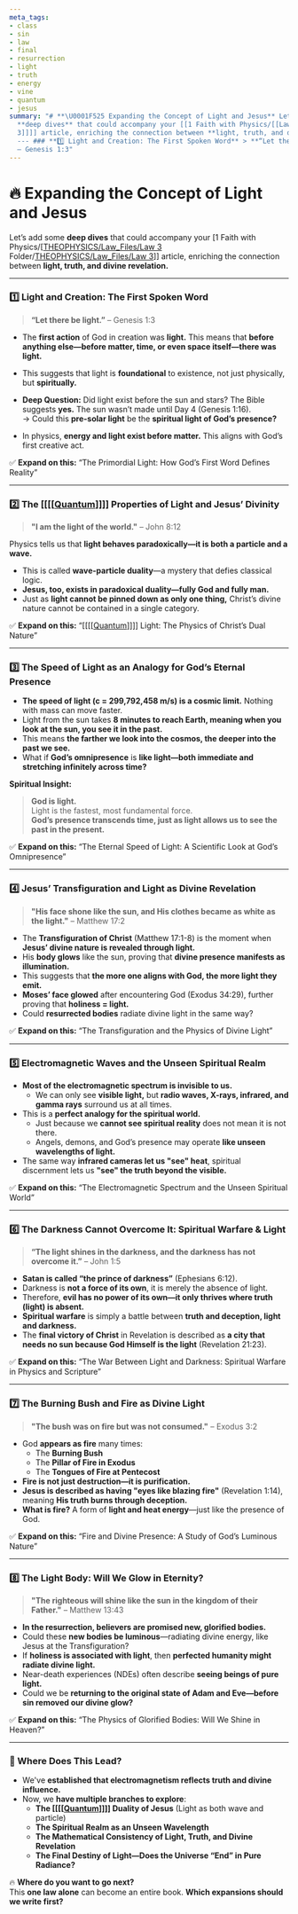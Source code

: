 ```yaml
---
meta_tags:
- class
- sin
- law
- final
- resurrection
- light
- truth
- energy
- vine
- quantum
- jesus
summary: "# **\U0001F525 Expanding the Concept of Light and Jesus** Let’s add some
  **deep dives** that could accompany your [[1 Faith with Physics/[[Law 3]] Folder/[[Law
  3]]]] article, enriching the connection between **light, truth, and divine revelation.**
  --- ### **1️⃣ Light and Creation: The First Spoken Word** > **“Let there be light.”**
  – Genesis 1:3"
---
```

   
# **🔥 Expanding the Concept of Light and Jesus**   
   
Let’s add some **deep dives** that could accompany your [1 Faith with Physics/[[THEOPHYSICS/Law_Files/Law 3](/not_created.md) Folder/[THEOPHYSICS/Law_Files/Law 3](/not_created.md)]] article, enriching the connection between **light, truth, and divine revelation.**   
   
   
---   
   
### **1️⃣ Light and Creation: The First Spoken Word**   
   
> **“Let there be light.”** – Genesis 1:3   
   
   
- The **first action** of God in creation was **light.** This means that **before anything else—before matter, time, or even space itself—there was light.**   
- This suggests that light is **foundational** to existence, not just physically, but **spiritually.**   
- **Deep Question:** Did light exist before the sun and stars? The Bible suggests **yes.** The sun wasn’t made until Day 4 (Genesis 1:16).     
    → Could this **pre-solar light** be the **spiritual light of God’s presence?**   
   
- In physics, **energy and light exist before matter.** This aligns with God’s first creative act.   
   
✅ **Expand on this:** “The Primordial Light: How God’s First Word Defines Reality”   
   
   
---   
   
### **2️⃣ The [[[[[Quantum](/not_created.md)]]]] Properties of Light and Jesus’ Divinity**   
   
> **"I am the light of the world."** – John 8:12   
   
Physics tells us that **light behaves paradoxically—it is both a particle and a wave.**   
   
   
- This is called **wave-particle duality**—a mystery that defies classical logic.   
- **Jesus, too, exists in paradoxical duality—fully God and fully man.**   
- Just as **light cannot be pinned down as only one thing,** Christ’s divine nature cannot be contained in a single category.   
   
✅ **Expand on this:** “[[[[[Quantum](/not_created.md)]]]] Light: The Physics of Christ’s Dual Nature”   
   
   
---   
   
### **3️⃣ The Speed of Light as an Analogy for God’s Eternal Presence**   
   
   
- **The speed of light (c = 299,792,458 m/s) is a cosmic limit.** Nothing with mass can move faster.   
- Light from the sun takes **8 minutes to reach Earth, meaning when you look at the sun, you see it in the past.**   
- This means **the farther we look into the cosmos, the deeper into the past we see.**   
- What if **God’s omnipresence** is **like light—both immediate and stretching infinitely across time?**   
   
**Spiritual Insight:**   
   
> **God is light.**     
> Light is the fastest, most fundamental force.     
> **God’s presence transcends time, just as light allows us to see the past in the present.**   
   
✅ **Expand on this:** “The Eternal Speed of Light: A Scientific Look at God’s Omnipresence”   
   
   
---   
   
### **4️⃣ Jesus’ Transfiguration and Light as Divine Revelation**   
   
> **"His face shone like the sun, and His clothes became as white as the light."** – Matthew 17:2   
   
   
- The **Transfiguration of Christ** (Matthew 17:1-8) is the moment when **Jesus’ divine nature is revealed through light.**   
- His **body glows** like the sun, proving that **divine presence manifests as illumination.**   
- This suggests that **the more one aligns with God, the more light they emit.**   
- **Moses’ face glowed** after encountering God (Exodus 34:29), further proving that **holiness = light.**   
- Could **resurrected bodies** radiate divine light in the same way?   
   
✅ **Expand on this:** “The Transfiguration and the Physics of Divine Light”   
   
   
---   
   
### **5️⃣ Electromagnetic Waves and the Unseen Spiritual Realm**   
   
   
- **Most of the electromagnetic spectrum is invisible to us.**   
    - We can only see **visible light,** but **radio waves, X-rays, infrared, and gamma rays** surround us at all times.   
- This is a **perfect analogy for the spiritual world.**   
    - Just because we **cannot see spiritual reality** does not mean it is not there.   
    - Angels, demons, and God’s presence may operate **like unseen wavelengths of light.**   
- The same way **infrared cameras let us "see" heat**, spiritual discernment lets us **"see" the truth beyond the visible.**   
   
✅ **Expand on this:** “The Electromagnetic Spectrum and the Unseen Spiritual World”   
   
   
---   
   
### **6️⃣ The Darkness Cannot Overcome It: Spiritual Warfare & Light**   
   
> **“The light shines in the darkness, and the darkness has not overcome it.”** – John 1:5   
   
   
- **Satan is called “the prince of darkness”** (Ephesians 6:12).   
- Darkness is **not a force of its own**, it is merely the absence of light.   
- Therefore, **evil has no power of its own—it only thrives where truth (light) is absent.**   
- **Spiritual warfare** is simply a battle between **truth and deception, light and darkness.**   
- The **final victory of Christ** in Revelation is described as **a city that needs no sun because God Himself is the light** (Revelation 21:23).   
   
✅ **Expand on this:** “The War Between Light and Darkness: Spiritual Warfare in Physics and Scripture”   
   
   
---   
   
### **7️⃣ The Burning Bush and Fire as Divine Light**   
   
> **"The bush was on fire but was not consumed."** – Exodus 3:2   
   
   
- God **appears as fire** many times:   
    - The **Burning Bush**   
    - The **Pillar of Fire in Exodus**   
    - The **Tongues of Fire at Pentecost**   
- **Fire is not just destruction—it is purification.**   
- **Jesus is described as having "eyes like blazing fire"** (Revelation 1:14), meaning **His truth burns through deception.**   
- **What is fire?** A form of **light and heat energy**—just like the presence of God.   
   
✅ **Expand on this:** “Fire and Divine Presence: A Study of God’s Luminous Nature”   
   
   
---   
   
### **8️⃣ The Light Body: Will We Glow in Eternity?**   
   
> **"The righteous will shine like the sun in the kingdom of their Father."** – Matthew 13:43   
   
   
- **In the resurrection, believers are promised new, glorified bodies.**   
- Could these **new bodies be luminous**—radiating divine energy, like Jesus at the Transfiguration?   
- If **holiness is associated with light**, then **perfected humanity might radiate divine light.**   
- Near-death experiences (NDEs) often describe **seeing beings of pure light.**   
- Could we be **returning to the original state of Adam and Eve—before sin removed our divine glow?**   
   
✅ **Expand on this:** “The Physics of Glorified Bodies: Will We Shine in Heaven?”   
   
   
---   
   
### **🔮 Where Does This Lead?**   
   
   
- We've **established that electromagnetism reflects truth and divine influence.**   
- Now, we **have multiple branches to explore**:   
    - **The [[[[[Quantum](/not_created.md)]]]] Duality of Jesus** (Light as both wave and particle)   
    - **The Spiritual Realm as an Unseen Wavelength**   
    - **The Mathematical Consistency of Light, Truth, and Divine Revelation**   
    - **The Final Destiny of Light—Does the Universe “End” in Pure Radiance?**   
   
🔥 **Where do you want to go next?**     
This **one law alone** can become an entire book. **Which expansions should we write first?**